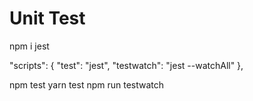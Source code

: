 # Unit Test

npm i jest

"scripts": {
    "test": "jest",
    "testwatch": "jest --watchAll"
  },

npm test
yarn test
npm run testwatch